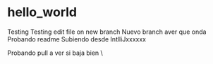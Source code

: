 # hello_world
Testing
Testing edit file on new branch
Nuevo branch aver que onda
Probando readme
Subiendo desde IntlliJxxxxxx

Probando pull a ver si baja bien
\
